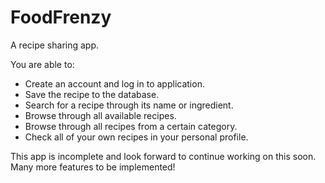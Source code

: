 # FoodFrenzy

A recipe sharing app.

You are able to:
- Create an account and log in to application.
- Save the recipe to the database. 
- Search for a recipe through its name or ingredient.
- Browse through all available recipes.
- Browse through all recipes from a certain category.
- Check all of your own recipes in your personal profile.

This app is incomplete and look forward to continue working on this soon.
Many more features to be implemented!
